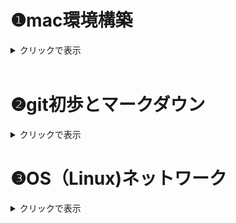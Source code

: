 # ❶mac環境構築

<details><summary>クリックで表示</summary>

## homebrew
### *homebrewとは*
- MacやLinuxで使えるパッケージマネジャー（ソフトウェアをインストール・管理するための便利ツール）

⇨Homebrewを使うと、ターミナル上から簡単にツールを入れたりアップデートしたりできる。

 <br/>

### *インストール*
1.  公式サイトからインストール用のコマンドを入手（以下）

```
/bin/bash -c "$(curl -fsSL https://raw.githubusercontent.com/Homebrew/install/HEAD/install.sh)"
```

2. terminalに貼り付け実行（パスワードはPCのものを使用）

3. 「Press RETURN to continue or any other key to abort 」が表示されたら、Enterキーで実行

4. 「Installation successful」と出たらインストール完了

5. 以下のコマンドをterminalに入力し、バージョン情報が表示されれば正常
```
brew -v
```

 <br/>

## Git
### *Gitとは*
- コードの変更履歴を記録・管理するためのツール（**ローカル環境**）

    - 特徴：　バージョン管理・履歴・ブランチ機能・共同開発
 <br/>

### *インストール*
Gitは元々インストールされている場合もあるため、まず以下のコマンドで確認する。
```
git -v
```
git versionが表示されればGitは利用可能

*"コマンドラインデベロッパーツールが必要です"と表示された場合はインストールを行う。

完了するとGitが利用できる。

 <br/>

 ## GitHub
 ### *GitHubとは*
- Gitのデータをインターネット上で共有するサービス（**リモート環境**）

    - 特徴：　Gitのリポジトリをクラウド上に・コードの公開・共有

 <br/>

### *Githubアカウント*
Git(hub)の利用にはアカウントの作成が必要
- Github公式サイトにアクセスしてサインアップ⇨
[GitHub](https://github.com/)

<br/>

### *リポジトリの作成*
リポジトリ：　Gitで管理するプロジェクト（コード・ファイル・フォルダ・履歴等）の入れ物

- "New repository"を選択
    - Repository name：プロジェクト名
    - Description(任意)：内容の説明
    - Public / Private：公開設定 *（後で変更可能）*
    - **Initialize this repository with "README file"** ：READMEファイル（説明書）を作る場合チェック☑️



<br/>

## GitHub Desktop
### *GitHub Desktopとは*

- ターミナルを使わなくてもGitを使えるGUIツール

    - 特徴：　管理・コミット（変更記録）・プッシュ・プル・ブランチ切り替え・GitHub接続がカンタンに

<br/>

### *インストール*
1. 公式サイトからアプリをダウンロード⇨[GitHub Desktop](https://github.com/apps/desktop)

2. GitHubアカウントでログイン
3. フォルダやファイルをリポジトリへ登録

<br/>

### *使い方（GitHub Desktop版）*


---
#### push
---
 登録したファイル内容の変更等を保存すると、GitHub Desktop上に反映される

⇨　GitHub Desktop上の"Commit to main"より変更を保存

⇨　"Push origin" でGitHub上にアップロードされる

<br/>

### *使い方（コマンド版）*
ターミナルへのコマンド入力でも同じ操作ができる

git
- clone
- add
- commit
- push
- init
- remote add


<br/>

## Docker
### *Dockerとは*
- アプリと環境設定を丸ごと軽量なパッケージ（＝コンテナ）にすることで、どこでも同じ動作が保証される仕組み
    - イメージ：　コンテナを作るための設計図。OSやソフトウェア、設定が入っている。
    - コンテナ：　実際に動いている実行中の環境＝１つのVM
    - Dokerfile：　イメージを作るためのレシピ。テキストファイルで環境を定義

<br/>

### *インストール*
- Macの場合は**Docker Desktop**を使うとラク

    ⇨DockerはLinuxのVMを使っているため、Desktop版で自動構築してもらうのが簡単

1. 公式サイトからダウンロード⇨[Docker](https://www.docker.com/)

2. アプリケーションフォルダに移動し開く

3. 利用規約に同意、こだわりがなければ推奨設定を利用

4. 動作状況を確認
    - メニューバーに🐳のマークがある場合正常に起動している
    - または、ターミナル上で以下を入力し、バージョン情報が表示されれば正常
    ```
    docker -v
    ```

5. 現在実行中のDockerコンテナを確認

以下のコマンドで起動中のコンテナ一覧が表示される

```
docker ps
```
- `docker ps -a`：すべてのコンテナを表示（停止中含む）
- `docker ps -q`：コンテナIDのみを表示（スクリプトで使うときに便利）

<br/>

## docer-compose
- 複数のDockerコンテナを一括で構成・起動・管理できるツール

- Docker Desktopにcomposeも同梱されており、すぐ使える場合が多い
    - ターミナル上で以下を入力し、バージョン情報が表示されれば正常
    ```
    docker-compose -v
    ```
<br/>

## Visual Studio Code
- 拡張機能が豊富なマルチOSコードエディタ

<br/>

### *インストール*
1. 公式サイトからダウンロード⇨[visuaistudio](https://code.visualstudio.com/)

2. アプリケーションフォルダにインストールして起動
3. 拡張機能でカスタム

    - おすすめカスタム機能⇨[VScodeおすすめカスタム](https://qiita.com/qrrq/items/0e116a59743874d18cb1)

<br/>

### *terminal*
- Macのターミナル（bash,zsh）をVScode内で開いているイメージ

<br/>

## まとめ
以下が確認できればとりあえずOK
- コマンドラインで確認

    - `docker ps`

    - `docker-compose -v`

    - `git -v`

    - `brew -v`

- PCのアプリケーションフォルダで確認

    - github desktop
    - visual studio code

</details>

<br/>

# ❷git初歩とマークダウン

<details><summary>クリックで表示</summary>

## SSH（Secure Shell）
- ネットワークを通じて別のPCと安全に通信するためのプロトコル、SSH鍵ペア（**公開鍵＆秘密鍵**）で認証
- 特徴：暗号化通信、リモートアクセス、トンネリング（他のHTTPなどのプロトコルの通信も安全に）
- **GitHubなど、リモートローカル間でデータをやり取りするにはSSH認証が必要**
- 一般的にHTTPSより安全

**※HTTPS**　ーもう一つの認証方法
- アクセスのたびにユーザー名とパスワード（アクセストークン）を使って認証
- **Web通信**を安全にするために使う

<br/>

### *SSH接続の設定*
#### SSH鍵の作成
1. SShキーを入れるフォルダ（デフォルト）に移動
   ```
   $cd ~/.ssh
    ```
2. コマンドでSSH鍵ペアを生成する
    ```
    ssh-keygen -t rsa
    ```

3. 鍵の保存場所がデフォルトの`~/.ssh/id_rsa `になっていることを確認
4. パスワードの設定（入力が見えないので注意）
5. 任意でパスフレーズを設定（しない場合はエンター）

6. 以下のように生成される

   <img src="https://prog-8.com/shared/images/document/34/165533606243.png" width="50%">
引用 > https://prog-8.com/docs/git-env

7. .sshファイル内に鍵が作成できていることを確認
```
ls ~/.ssh
```

#### SSH公開鍵の登録（GitHub）

1. SShキーのフォルダ（デフォルト）に移動
   ```
   $cd ~/.ssh
    ```
2. 公開鍵ファイル内容の閲覧
    ```
    cat id_rsa.pub
    ```
3. `ssh-rsa`から始まり、メールアドレスで終わる長い文字列が公開鍵
4. GitHubにログインし、「Setting > SSH and GPG keys >  New SSH key」へ

   Keyフィールドに先程の公開鍵をコピペ⇨「Add SSH Key」
5. 接続の確認
   ```
   ssh -T git@github.com
   ```
   接続できていれば以下メッセージが表示
   ```
   Hi <Your GitHub Username>! You've successfully authenticated,...
   ```

参考⇩
> https://qiita.com/shizuma/items/2b2f873a0034839e47ce

<br/>

## リポジトリ
リポジトリ：　Gitで管理するプロジェクト（コード・ファイル・フォルダ・履歴等）の入れ物

### *リポジトリの作成*
- "New repository"を選択
    - Repository name：プロジェクト名
    - Description(任意)：内容の説明
    - Public / Private：公開設定 *（後で変更可能）*
    - **Initialize this repository with "README file"** ：READMEファイル（説明書）を作る場合チェック☑️



## clone
- リモート上のリポジトリをローカルに履歴やブランチごとコピーすること
    - 特徴：　ローカルで編集可、バックアップ、バージョン管理

## commit
- ローカルリポジトリ内で変更を保存する操作
    - ファイルの状態、作成者、タイムスタンプなどの情報をもつ
    - コミットメッセージ：変更点を説明するコメントで、履歴を振り返るときに大事

## push
- commitをリモートリポジトリに送信する操作
    - 共有、バックアップになる

<br/>

### *Clone〜Pushまでの流れ　【GitHub Desktop ver.】*
[コマンドで行う場合はコチラ](#clonepushまでの流れgitコマンドで)

＜はじめに＞
必要に応じて、ローカル上にGitのリポジトリ（履歴を管理する場所）を作成する。
- プロジェクトのフォルダ内で実行すると、”.git”という隠しフォルダが作成される。（これはバージョン管理に必要な情報を記録する）
- コマンドは以下⇩
    ```
    git init
    ```

＜Clone＞

すでにリモート環境にあるリポジトリを履歴ごとローカルにコピー⇩
```
Git clone <repositoryのURL>
```

＜commit＞

1. commitの準備として、記録したい変更を指定する(ステージング)
```
#変更したファイル名を指定
git add <file>

#現在のフォルダとその中のすべての変更をまとめて指定
git add .
```

2. ステージングした変更をリポジトリに記録（＝Commit）
```
git commit -m "<commit message>"
```

＜push＞

1. ローカルとリモートの接続を設定(リモートリポジトリ名の`<name>`は、通常は`origin`)
```
git remote add <name> <remote_repository_url>
```

2. commitをpush（`<branch＿name>`は送信したいブランチ名、mainやmasterなど）

```
git push <remote_name> <branch_name>

#通常は
git push origin main
```

<br/>

### *Clone〜Pushまでの流れ　【Gitコマンドver.】*

＜Clone＞

1. GitHub Desktopを開き、GitHubアカウントでログイン

2. - 既存リポジトリがない場合

     "Clone a repository from the Internet"を選択
   - 他のリポジトリがある場合

        左上のメニューバーからFile >Clone Repositoryを選択

3. タブからGitHub.com　>　リポジトリ一覧からクローンしたいリポジトリを選択
4. ”Local Path”からローカル上でのコピー先を選択
5. クローンが完了するとGitHub Desktopの画面がクローンしたリポジトリの管理画面に切り替わる

＜commit＞

1. 編集したファイルを保存（必須）

2. GitHub Desktopを開き、保存した変更点が表示されていることを確認

3. 画面左下のCommit Massage（Summary）を記入

4. ”Commit to main”をクリックする

＜push＞

1. GitHub Desktopの画面右上にある"Push origin" をクリック

2. GitHub上で変更点が反映されていれば成功

<br/>

</details>

# ❸OS（Linux)ネットワーク

<details><summary>クリックで表示</summary>

## ネットワーク通信の設定
※今回は共有ネットワーク環境へのSSHアクセスを想定

1. SSH接続用の秘密鍵を用意、配置する
- pemファイル（鍵や証明書情報のテキストファイル）をホームディレクトリに配置
   - ない場合は`.ssh`に配置する
   ```
    #.sshの権限を一時変更
    chmod 700 .ssh/

    #pemファイルをダウンロード > .sshへ移動
    mv Downloads/<秘密鍵名.pem> .ssh/

    #pemファイルの権限変更
    chmod 600 .ssh/<秘密鍵名.pem>.pem
    ```

2. リモート環境にログインする

```
# -iで秘密鍵を指定
ssh -i ~/.ssh/<秘密鍵名.pem> <ユーザー名>@<ホスト名またはIPアドレス>
```
**＜2回目以降の接続は上記のコマンドのみ入力すればログイン可能＞**

<br/>

## シェルコマンドの実行
シェルコマンド：コンピュータに指示する言葉

オプション：コマンドの後ろにつけて指示を細かく調整する（-〇〇）

Tab補完：コマンドやファイル名などを、途中で予測して補完してくれる機能

### *基本のシェルコマンド*

#### 場所
- `cd`…ディレクトリに移動
  ```
  #パスを確認
  cd ~/<目的とするディレクトリ名>
  ```
- `find`…特定の条件でファイルやディレクトリを探す
  ```
  #カレントディレクトリ以下から特定の名前のファイルを探す

  find . -name "hoge.txt"
  ```
- `mv`…ファイル移動・ファイル名変更
  ```
  #sampleをDocumentsフォルダへ
  mv sample.txt ~/Documents/

  #oldnameからnewnameへ名称変更
  mv oldname.txt newname.txt
  ```
- `pwd`…カレントディレクトリの絶対パスを表示

#### 表示
- `ls`…ディレクトリ内容の表示
  - `ls -l`：詳細表示(権限や更新日時なども表示)
  - `ls -a`：隠しファイルを含む全てを表示
  - `ls -d`：ディレクトリ自体の内容を表示（中身ではない）
- `cat`…ファイル内容の全表示（コマンドライン上で）
- `less`…ファイル内容のページごと表示（別ウィンドウで）
    - q：終了　
    - /：検索

#### 作成
- `mkdir`…新しい空ディレクトリの作成
  ```
  mkdir <作成したいディレクトリ名>
  ``

- `touch`…新しい空ファイルの作成(既存のファイル名を指定すると、タイムスタンプのみ更新)
  ```
  touch <作成または更新したいファイル名>
  ```


#### 完全削除（注意！）
- `rm`…ファイル削除
  - `rm -r`…ディレクトリごと削除
  - `rm -i` …削除前に確認（`rm: remove 'file.txt'?`など）

#### その他操作
- `cp`…ファイルをコピー
- `zip`…圧縮
  ```
  zip（作るZipファイル名）（圧縮するファイル）
  ```
- `unzip`…解凍
- `grep`…検索
- `head`/`tail`…先頭/末尾の数行を表示
- `diff`…ファイルの差分を比較
- `wc`…文字数をカウント
- `tar`…アーカイブファイル（複数ファイルを一つにまとめる）や、その展開
  ```
  tar [オプション] [アーカイブファイル名] [アーカイブするファイルまたはディレクトリ]
  ```
    - `-c`：新しいアーカイブファイルを作成
    - `-x`：アーカイブファイルを展開

#### 特殊記号
- `*`/`?`：ワイルドカード、伏字として使える
- `|`：パイプ、前のコマンドの出力をそのまま次のコマンドに適用
- `>`：リダイレクト、出力を>の右側のファイルに上書き


### *vim(vi)*
vim：テキストエディタviの拡張版、高い拡張性と軽い動作
- コマンド上で全て完結
- キーボードで全て操作可能
    - インサートモード：文字の編集
    - コマンドモード：コマンドの実行

#### 使い方
1. ターミナル上で編集したいファイルを指定
   ```
   vim <ファイル名>
   ```

2. vim画面が開く⇨`i`を入力するとインサートモードで編集できる
3. 編集後`esc`でコマンドラインモードへ
4. vimを閉じてターミナルに戻る
   - 保存: `:w`
   - 保存して終了: `:wq` または `:x`
   - 別の名前で保存: `:w <新しいファイル名>`
   - 変更がなければ終了: `:q`
   - 変更があっても強制終了: `:q!`
   - 強制的に保存して終了(権限チェックをすっ飛ばし、擬似sudo状態で書き込める): `:wq!`

## 権限
### *権限 rwxとは*
- ファイルやディレクトリに対するアクセス制御、「誰が」「何の操作を」できるか示す
- r(read・読み取り)、w(write・書き込み)、x(execute・実行)

  - **ファイルの場合**

    r：ファイル内容閲覧（＝`cat`,`less`コマンドが使える）
    w：編集・修正・削除可（＝`echo`,`rm`）
    x：ファイルをプログラムとして実行可
  - **ディレクトリの場合**
    r：ディレクトリ内のファイル名表示（＝`ls`）、**ファイルの中身を見るにはファイルの読み取り権限が別で必要**
    w：ディレクトリ内にファイル作成・名前変更・削除ができる（＝`touch`,`mkdir`,`mv`,`rm`）
    x：**ディレクトリ内に入れる**（＝`cd`）
    > [!CAUTION]
    たとえファイルアクセス権限があっても、そのファイルのあるディレクトリのxがないと操作できない！

<br/>

### *権限の表現方法*
- ユーザー権限は、ファイル所有者（User）・ファイルのグループ（Group）・その他（Others）の順で９ケタで表示される
  ```
  #U=rwx, G=r-x, O=r--の場合

  -rwxr-xr--  1 user group 4096 Apr 20 10:00 my_file.txt
  ```


- 各ユーザーの権限rwxは、０〜７の数字でも表現できる
- r=4, w=2, x=1となっており、権限はこの和で表現される
  - 例：r-x = 4+0+1=5（読み取り＋実行権限あり）
- `chmod`で権限を変更できる
  - ```
    chmod u+x my_script.sh  　# 所有者に実行権限を追加
    ```
  - ```
    chmod 755 my_executable 　# 数値で三者の権限を指定
    ```

<br/>

### *基本の権限コマンド*
   - `chmod`…権限変更
   - `sudo`…＜一時的に＞管理者権限で実行（管理者はroot）

```
# ディレクトリを他人のホームディレクトリに作成

sudo -u <ターゲットユーザー名> mkdir /home/<ターゲットユーザー名>/<作成したいディレクトリ名>
```

   - `sudo -i`…一時的にrootとしログインした状態に
   - `su`…＜完全に＞ユーザー切り替え、パスワード必要、`exit`で元のユーザーへ
   - `chown`…所有者の変更
   - `chgrp`…グループを変更(グループ権限を利用したいときなど)

   - `tmp`…一時ファイルや一時ディレクトリを保存するディレクトリ
     - 通常はホームディレクトリ下に既存
     - 誰でも書き込み可能（＝一時的なファイルの共有場所になる）

<br/>

## ネットワーク通信
### *ローカルとリモート（インスタンス）間のファイル送受信*
#### scp（Secure Copy）…SSHを使ったファイルの送受信、安全
- **リモート⇨ローカル**
  ```
  #基本（-iで秘密鍵ファイルを指定）
  scp -i <ローカルのファイルパス> <リモートのユーザー名>@<リモートホスト>:<リモートのディレクトリパス>
  ```
  - 例(リモートishikawa@18.181.175.189にある、~/Kensyu/example.txtというファイルを、ローカルDesktopにコピー)
  ```
  scp -i ~/.ssh/training-2025-ishikawa.pem ishikawa@18.181.175.189:~/Kensyu/example.txt ~/Desktop/
  ```

- **ローカル⇨リモート**
  ```
  # ディレクトリの場合`-r`
  scp -r <ローカルのディレクトリパス> <リモートのユーザー名>@<リモートホスト>:<リモートのディレクトリパス>

  ```
  - 例
  ```
  scp -r -i ~/.ssh/training-2025-ishikawa.pem ~/Desktop/test ishikawa@18.181.175.189:~/Kensyu/
  ```

#### curl

<br/>

</details>